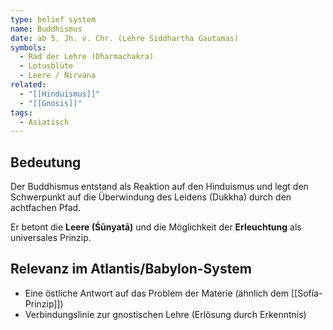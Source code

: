 ```yaml
---
type: belief system
name: Buddhismus
date: ab 5. Jh. v. Chr. (Lehre Siddhartha Gautamas)
symbols:
  - Rad der Lehre (Dharmachakra)
  - Lotusblüte
  - Leere / Nirvana
related:
  - "[[Hinduismus]]"
  - "[[Gnosis]]"
tags:
  - Asiatisch
---
```


## Bedeutung
Der Buddhismus entstand als Reaktion auf den Hinduismus und legt den Schwerpunkt auf die Überwindung des Leidens (Dukkha) durch den achtfachen Pfad.  

Er betont die **Leere (Śūnyatā)** und die Möglichkeit der **Erleuchtung** als universales Prinzip.

## Relevanz im Atlantis/Babylon-System
- Eine östliche Antwort auf das Problem der Materie (ähnlich dem [[Sofía-Prinzip]])  
- Verbindungslinie zur gnostischen Lehre (Erlösung durch Erkenntnis)
